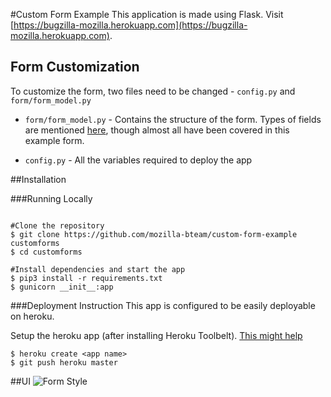 #Custom Form Example
This application is made using Flask. Visit [https://bugzilla-mozilla.herokuapp.com](https://bugzilla-mozilla.herokuapp.com).

## Form Customization
To customize the form, two files need to be changed - `config.py` and `form/form_model.py`


* `form/form_model.py` - Contains the structure of the form. Types of fields are mentioned [here](https://www.tutorialspoint.com/flask/flask_wtf.htm), though almost all have been covered in this example form.


* `config.py` - All the variables required to deploy the app

##Installation

###Running Locally
```shell

#Clone the repository
$ git clone https://github.com/mozilla-bteam/custom-form-example customforms
$ cd customforms

#Install dependencies and start the app
$ pip3 install -r requirements.txt
$ gunicorn __init__:app

```

###Deployment Instruction
This app is configured to be easily deployable on heroku.

Setup the heroku app (after installing Heroku Toolbelt). [This might help](https://coderwall.com/p/pstm1w/deploying-a-flask-app-at-heroku)

```
$ heroku create <app name>
$ git push heroku master
```


##UI
![Form Style](https://cloud.githubusercontent.com/assets/13795788/21542123/a1ace0c0-cde1-11e6-98b1-01efacd4922f.png)
